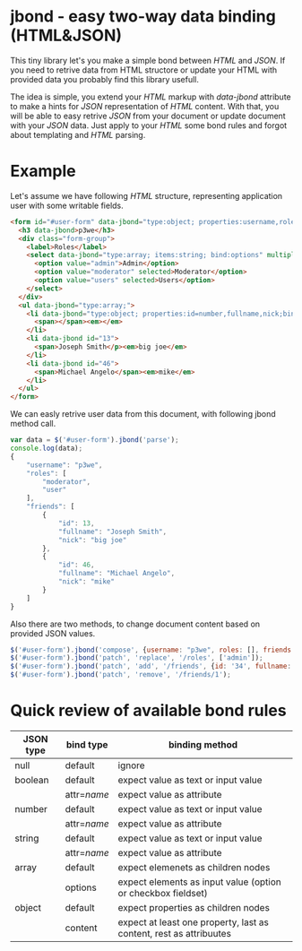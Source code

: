 # jbond - easy two-way data binding (HTML&JSON)

This tiny library let's you make a simple bond between *HTML* and *JSON*. If you need to retrive data from HTML structore or update your HTML with provided data you probably find this library usefull.

The idea is simple, you extend your *HTML* markup with *data-jbond* attribute to make a hints for *JSON* representation of *HTML* content. With that, you will be able to easy retrive *JSON* from your document or update document with your *JSON* data. Just apply to your *HTML* some bond rules and forgot about templating and *HTML* parsing.

# Example

Let's assume we have following *HTML* structure, representing application user with some writable fields.

```html
<form id="#user-form" data-jbond="type:object; properties:username,roles,friends">
  <h3 data-jbond>p3we</h3>
  <div class="form-group">
    <label>Roles</label>
    <select data-jbond="type:array; items:string; bind:options" multiple>
      <option value="admin">Admin</option>
      <option value="moderator" selected>Moderator</option>
      <option value="users" selected>Users</option>
    </select>
  </div>
  <ul data-jbond="type:array;">
    <li data-jbond="type:object; properties:id=number,fullname,nick;bind:default" id>
      <span></span><em></em>
    </li>
    <li data-jbond id="13">
      <span>Joseph Smith</p><em>big joe</em>
    </li>
    <li data-jbond id="46">
      <span>Michael Angelo</span><em>mike</em>
    </li>
  </ul>
</form>
```

We can easly retrive user data from this document, with following jbond method call.

```javascript
var data = $('#user-form').jbond('parse');
console.log(data);
{
	"username": "p3we",
	"roles": [
		"moderator",
		"user"
	],
	"friends": [
		{
			"id": 13,
			"fullname": "Joseph Smith",
			"nick": "big joe"
		},
		{
			"id": 46,
			"fullname": "Michael Angelo",
			"nick": "mike"
		}
	]
}
```

Also there are two methods, to change document content based on provided JSON values.

```javascript
$('#user-form').jbond('compose', {username: "p3we", roles: [], friends: {}});
$('#user-form').jbond('patch', 'replace', '/roles', ['admin']);
$('#user-form').jbond('patch', 'add', '/friends', {id: '34', fullname: "Jan Nowak", nick: "janek"});
$('#user-form').jbond('patch', 'remove', '/friends/1');
```

# Quick review of available bond rules
| JSON type | bind type           | binding method |
| --------- | ------------------- | -------------- |
| null      | default             | ignore |
| boolean   | default             | expect value as text or input value |
|           | attr=*name*         | expect value as attribute |
| number    | default             | expect value as text or input value |
|           | attr=*name*         | expect value as attribute |
| string    | default             | expect value as text or input value |
|           | attr=*name*         | expect value as attribute |
| array     | default             | expect elemenets as children nodes |
|           | options             | expect elements as input value (option or checkbox fieldset) |
| object    | default             | expect properties as children nodes |
|           | content             | expect at least one property, last as content, rest as attribuutes |

